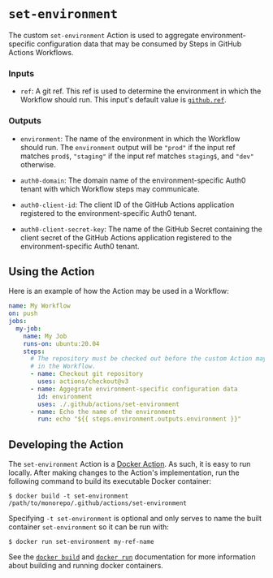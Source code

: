 # `set-environment`

The custom `set-environment` Action is used to aggregate environment-specific configuration data that may be consumed by Steps in GitHub Actions Workflows.

### Inputs

- `ref`: A git ref. This ref is used to determine the environment in which the Workflow should run. This input's default value is [`github.ref`][0].

### Outputs

- `environment`: The name of the environment in which the Workflow should run. The `environment` output will be `"prod"` if the input ref matches `prod$`, `"staging"` if the input ref matches `staging$`, and `"dev"` otherwise.

- `auth0-domain`: The domain name of the environment-specific Auth0 tenant with which Workflow steps may communicate.

- `auth0-client-id`: The client ID of the GitHub Actions application registered to the environment-specific Auth0 tenant.

- `auth0-client-secret-key`: The name of the GitHub Secret containing the client secret of the GitHub Actions application registered to the environment-specific Auth0 tenant.

## Using the Action

Here is an example of how the Action may be used in a Workflow:

```yaml
name: My Workflow
on: push
jobs:
  my-job:
    name: My Job
    runs-on: ubuntu:20.04
    steps:
      # The repository must be checked out before the custom Action may be used
      # in the Workflow.
      - name: Checkout git repository
        uses: actions/checkout@v3
      - name: Aggegrate environment-specific configuration data
        id: environment
        uses: ./.github/actions/set-environment
      - name: Echo the name of the environment
        run: echo "${{ steps.environment.outputs.environment }}"
```

## Developing the Action

The `set-environment` Action is a [Docker Action][1]. As such, it is easy to run locally. After making changes to the Action's implementation, run the following command to build its executable Docker container:

    $ docker build -t set-environment /path/to/monorepo/.github/actions/set-environment

Specifying `-t set-environment` is optional and only serves to name the built container `set-environment` so it can be run with:

    $ docker run set-environment my-ref-name

See the [`docker build`][0] and [`docker run`][3] documentation for more information about building and running docker containers.

[0]: https://docs.github.com/en/actions/reference/context-and-expression-syntax-for-github-actions#github-context
[1]: https://docs.github.com/en/actions/creating-actions/creating-a-docker-container-action
[2]: https://docs.docker.com/engine/reference/commandline/build/
[3]: https://docs.docker.com/engine/reference/commandline/run/
